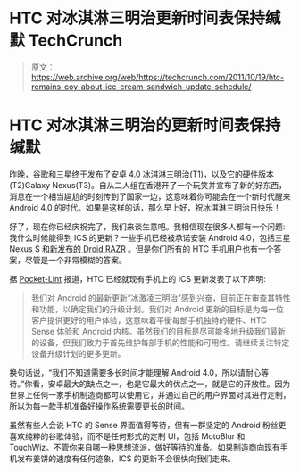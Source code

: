 # HTC 对冰淇淋三明治更新时间表保持缄默 TechCrunch

> 原文：<https://web.archive.org/web/https://techcrunch.com/2011/10/19/htc-remains-coy-about-ice-cream-sandwich-update-schedule/>

# HTC 对冰淇淋三明治的更新时间表保持缄默

昨晚，谷歌和三星终于发布了安卓 4.0 冰淇淋三明治(T1)，以及它的硬件版本(T2)Galaxy Nexus(T3)。自从二人组在香港开了一个玩笑并宣布了新的好东西，消息在一个相当尴尬的时刻传到了国家一边，这意味着你可能会在一个新时代醒来 Android 4.0 的时代。如果是这样的话，那么早上好，祝冰淇淋三明治日快乐！

好了，现在你已经庆祝完了，我们来谈生意吧。我相信现在很多人都有一个问题:我什么时候能得到 ICS 的更新？一些手机已经被承诺安装 Android 4.0，包括三星 Nexus S 和[新发布的 Droid RAZR](https://web.archive.org/web/20230203144725/https://techcrunch.com/2011/10/18/verizon-officially-unveils-the-motorola-droid-razr/) 。但是你们所有的 HTC 手机用户也有一个答案，尽管是一个非常模糊的答案。

据 [Pocket-Lint](https://web.archive.org/web/20230203144725/http://www.pocket-lint.com/news/42614/htc-responds-ice-cream-sandwich) 报道，HTC 已经就现有手机上的 ICS 更新发表了以下声明:

> 我们对 Android 的最新更新“冰激凌三明治”感到兴奋，目前正在审查其特性和功能，以确定我们的升级计划。我们对 Android 更新的目标是为每一位客户提供更好的用户体验，这意味着平衡每部手机独特的硬件、HTC Sense 体验和 Android 内核。虽然我们的目标是尽可能多地升级我们最新的设备，但我们致力于首先维护每部手机的性能和可用性。请继续关注特定设备升级计划的更多更新。

换句话说，“我们不知道需要多长时间才能理解 Android 4.0，所以请耐心等待。”你看，安卓最大的缺点之一，也是它最大的优点之一，就是它的开放性。因为世界上任何一家手机制造商都可以使用它，并通过自己的用户界面对其进行定制，所以为每一款手机准备好操作系统需要更长的时间。

虽然有些人会说 HTC 的 Sense 界面值得等待，但有一群坚定的 Android 粉丝更喜欢纯粹的谷歌体验，而不是任何形式的定制 UI，包括 MotoBlur 和 TouchWiz。不管你来自哪一种思想流派，做好等待的准备。如果制造商向现有手机发布姜饼的速度有任何迹象，ICS 的更新不会很快向我们走来。